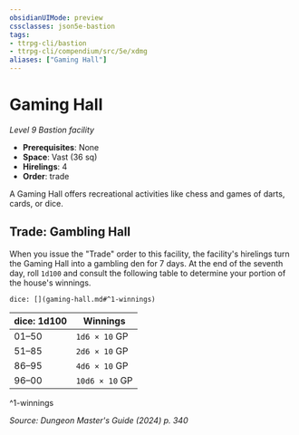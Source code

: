 ```yaml
---
obsidianUIMode: preview
cssclasses: json5e-bastion
tags:
- ttrpg-cli/bastion
- ttrpg-cli/compendium/src/5e/xdmg
aliases: ["Gaming Hall"]
---
```

# Gaming Hall
*Level 9 Bastion facility*  

- **Prerequisites**: None
- **Space**: Vast (36 sq)
- **Hirelings**: 4
- **Order**: trade

A Gaming Hall offers recreational activities like chess and games of darts, cards, or dice.

## Trade: Gambling Hall

When you issue the "Trade" order to this facility, the facility's hirelings turn the Gaming Hall into a gambling den for 7 days. At the end of the seventh day, roll `1d100` and consult the following table to determine your portion of the house's winnings.

`dice: [](gaming-hall.md#^1-winnings)`

| dice: 1d100 | Winnings |
|-------------|----------|
| 01–50 | `1d6 × 10` GP |
| 51–85 | `2d6 × 10` GP |
| 86–95 | `4d6 × 10` GP |
| 96–00 | `10d6 × 10` GP |
^1-winnings

*Source: Dungeon Master's Guide (2024) p. 340*